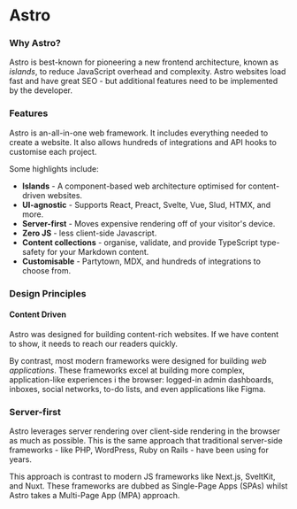 # Astro
### Why Astro?
Astro is best-known for pioneering a new frontend architecture, known as _islands_, to reduce JavaScript overhead and complexity. Astro websites load fast and have great SEO - but additional features need to be implemented by the developer.

### Features
Astro is an-all-in-one web framework. It includes everything needed to create a website. It also allows hundreds of integrations and API hooks to customise each project.

Some highlights include:

- **Islands** - A component-based web architecture optimised for content-driven websites.
- **UI-agnostic** - Supports React, Preact, Svelte, Vue, Slud, HTMX, and more.
- **Server-first** - Moves expensive rendering off of your visitor's device.
- **Zero JS** - less client-side Javascript.
- **Content collections** - organise, validate, and provide TypeScript type-safety for your Markdown content.
- **Customisable** - Partytown, MDX, and hundreds of integrations to choose from.

### Design Principles

#### Content Driven
Astro was designed for building content-rich websites. If we have content to show, it needs to reach our readers quickly.

By contrast, most modern frameworks were designed for building _web applications_. These frameworks excel at building more complex, application-like experiences i the browser: logged-in admin dashboards, inboxes, social networks, to-do lists, and even applications like Figma. 

### Server-first
Astro leverages server rendering over client-side rendering in the browser as much as possible. This is the same approach that traditional server-side frameworks - like PHP, WordPress, Ruby on Rails - have been using for years.

This approach is contrast to modern JS frameworks like Next.js, SveltKit, and Nuxt. These frameworks are dubbed as Single-Page Apps (SPAs) whilst Astro takes a Multi-Page App (MPA) approach.


